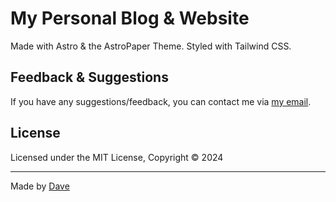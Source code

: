 # My Personal Blog & Website

Made with Astro & the AstroPaper Theme.  Styled with Tailwind CSS.

## Feedback & Suggestions

If you have any suggestions/feedback, you can contact me via [my email](mailto:davelongdev@gmail.com).

## License

Licensed under the MIT License, Copyright © 2024

---

Made by [Dave](https://davelongdev.com)

